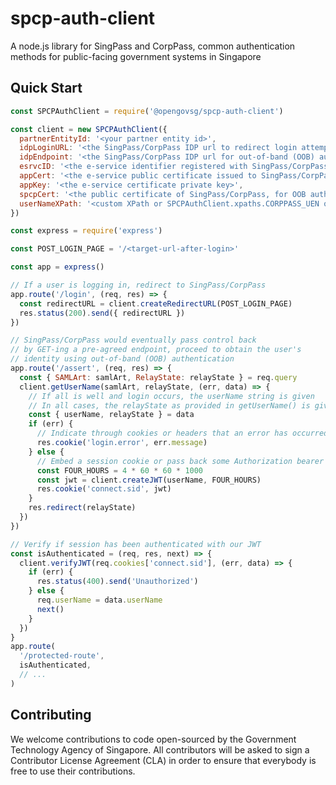 # spcp-auth-client

A node.js library for SingPass and CorpPass, common authentication methods
for public-facing government systems in Singapore

## Quick Start

```javascript
const SPCPAuthClient = require('@opengovsg/spcp-auth-client')

const client = new SPCPAuthClient({
  partnerEntityId: '<your partner entity id>',
  idpLoginURL: '<the SingPass/CorpPass IDP url to redirect login attempts to>',
  idpEndpoint: '<the SingPass/CorpPass IDP url for out-of-band (OOB) authentication>',
  esrvcID: '<the e-service identifier registered with SingPass/CorpPass>',
  appCert: '<the e-service public certificate issued to SingPass/CorpPass>',
  appKey: '<the e-service certificate private key>',
  spcpCert: '<the public certificate of SingPass/CorpPass, for OOB authentication>',
  userNameXPath: '<custom XPath or SPCPAuthClient.xpaths.CORPPASS_UEN or SPCPAuthClient.xpaths.SINGPASS_NRIC (default)>',
})

const express = require('express')

const POST_LOGIN_PAGE = '/<target-url-after-login>'

const app = express()

// If a user is logging in, redirect to SingPass/CorpPass
app.route('/login', (req, res) => {
  const redirectURL = client.createRedirectURL(POST_LOGIN_PAGE)
  res.status(200).send({ redirectURL })
})

// SingPass/CorpPass would eventually pass control back
// by GET-ing a pre-agreed endpoint, proceed to obtain the user's
// identity using out-of-band (OOB) authentication
app.route('/assert', (req, res) => {
  const { SAMLArt: samlArt, RelayState: relayState } = req.query
  client.getUserName(samlArt, relayState, (err, data) => {
    // If all is well and login occurs, the userName string is given
    // In all cases, the relayState as provided in getUserName() is given
    const { userName, relayState } = data
    if (err) {
      // Indicate through cookies or headers that an error has occurred
      res.cookie('login.error', err.message)
    } else {
      // Embed a session cookie or pass back some Authorization bearer token
      const FOUR_HOURS = 4 * 60 * 60 * 1000
      const jwt = client.createJWT(userName, FOUR_HOURS)
      res.cookie('connect.sid', jwt)
    }
    res.redirect(relayState)
  })
})

// Verify if session has been authenticated with our JWT
const isAuthenticated = (req, res, next) => {
  client.verifyJWT(req.cookies['connect.sid'], (err, data) => {
    if (err) {
      res.status(400).send('Unauthorized')
    } else {
      req.userName = data.userName
      next()
    }
  })
}
app.route(
  '/protected-route',
  isAuthenticated,
  // ...
)

```

## Contributing

We welcome contributions to code open-sourced by the Government Technology
Agency of Singapore. All contributors will be asked to sign a Contributor
License Agreement (CLA) in order to ensure that everybody is free to use their
contributions.
